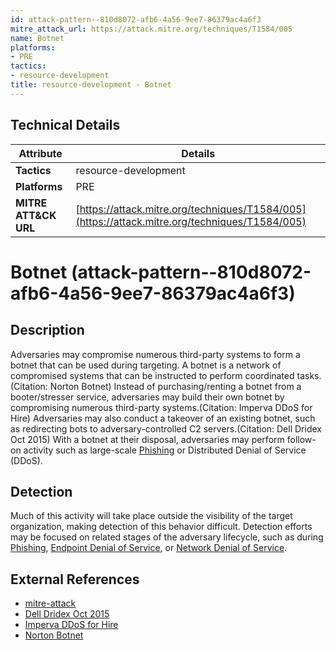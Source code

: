 ```yaml
---
id: attack-pattern--810d8072-afb6-4a56-9ee7-86379ac4a6f3
mitre_attack_url: https://attack.mitre.org/techniques/T1584/005
name: Botnet
platforms:
- PRE
tactics:
- resource-development
title: resource-development - Botnet
---
```


## Technical Details

| Attribute | Details |
|-----------|----------|
| **Tactics** | resource-development |
| **Platforms** | PRE |
| **MITRE ATT&CK URL** | [https://attack.mitre.org/techniques/T1584/005](https://attack.mitre.org/techniques/T1584/005) |

# Botnet (attack-pattern--810d8072-afb6-4a56-9ee7-86379ac4a6f3)

## Description
Adversaries may compromise numerous third-party systems to form a botnet that can be used during targeting. A botnet is a network of compromised systems that can be instructed to perform coordinated tasks.(Citation: Norton Botnet) Instead of purchasing/renting a botnet from a booter/stresser service, adversaries may build their own botnet by compromising numerous third-party systems.(Citation: Imperva DDoS for Hire) Adversaries may also conduct a takeover of an existing botnet, such as redirecting bots to adversary-controlled C2 servers.(Citation: Dell Dridex Oct 2015) With a botnet at their disposal, adversaries may perform follow-on activity such as large-scale [Phishing](https://attack.mitre.org/techniques/T1566) or Distributed Denial of Service (DDoS).

## Detection
Much of this activity will take place outside the visibility of the target organization, making detection of this behavior difficult. Detection efforts may be focused on related stages of the adversary lifecycle, such as during [Phishing](https://attack.mitre.org/techniques/T1566), [Endpoint Denial of Service](https://attack.mitre.org/techniques/T1499), or [Network Denial of Service](https://attack.mitre.org/techniques/T1498).

## External References
- [mitre-attack](https://attack.mitre.org/techniques/T1584/005)
- [Dell Dridex Oct 2015](https://www.secureworks.com/research/dridex-bugat-v5-botnet-takeover-operation)
- [Imperva DDoS for Hire](https://www.imperva.com/learn/ddos/booters-stressers-ddosers/)
- [Norton Botnet](https://us.norton.com/internetsecurity-malware-what-is-a-botnet.html)
